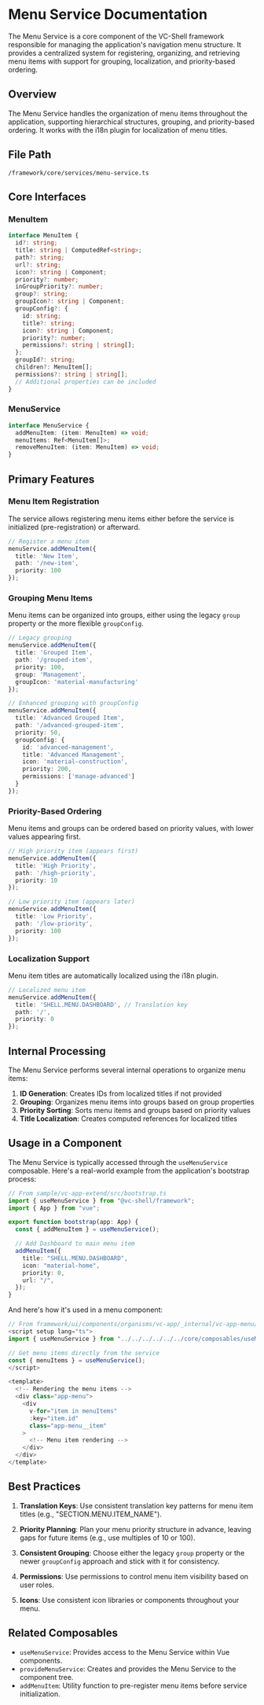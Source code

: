 # Menu Service Documentation

The Menu Service is a core component of the VC-Shell framework responsible for managing the application's navigation menu structure. It provides a centralized system for registering, organizing, and retrieving menu items with support for grouping, localization, and priority-based ordering.

## Overview

The Menu Service handles the organization of menu items throughout the application, supporting hierarchical structures, grouping, and priority-based ordering. It works with the i18n plugin for localization of menu titles.

## File Path
`/framework/core/services/menu-service.ts`

## Core Interfaces

### MenuItem

```typescript
interface MenuItem {
  id?: string;
  title: string | ComputedRef<string>;
  path?: string;
  url?: string;
  icon?: string | Component;
  priority?: number;
  inGroupPriority?: number;
  group?: string;
  groupIcon?: string | Component;
  groupConfig?: {
    id: string;
    title?: string;
    icon?: string | Component;
    priority?: number;
    permissions?: string | string[];
  };
  groupId?: string;
  children?: MenuItem[];
  permissions?: string | string[];
  // Additional properties can be included
}
```

### MenuService

```typescript
interface MenuService {
  addMenuItem: (item: MenuItem) => void;
  menuItems: Ref<MenuItem[]>;
  removeMenuItem: (item: MenuItem) => void;
}
```

## Primary Features

### Menu Item Registration

The service allows registering menu items either before the service is initialized (pre-registration) or afterward.

```typescript
// Register a menu item
menuService.addMenuItem({
  title: 'New Item',
  path: '/new-item',
  priority: 100
});
```

### Grouping Menu Items

Menu items can be organized into groups, either using the legacy `group` property or the more flexible `groupConfig`.

```typescript
// Legacy grouping
menuService.addMenuItem({
  title: 'Grouped Item',
  path: '/grouped-item',
  priority: 100,
  group: 'Management',
  groupIcon: 'material-manufacturing'
});

// Enhanced grouping with groupConfig
menuService.addMenuItem({
  title: 'Advanced Grouped Item',
  path: '/advanced-grouped-item',
  priority: 50,
  groupConfig: {
    id: 'advanced-management',
    title: 'Advanced Management',
    icon: 'material-construction',
    priority: 200,
    permissions: ['manage-advanced']
  }
});
```

### Priority-Based Ordering

Menu items and groups can be ordered based on priority values, with lower values appearing first.

```typescript
// High priority item (appears first)
menuService.addMenuItem({
  title: 'High Priority',
  path: '/high-priority',
  priority: 10
});

// Low priority item (appears later)
menuService.addMenuItem({
  title: 'Low Priority',
  path: '/low-priority',
  priority: 100
});
```

### Localization Support

Menu item titles are automatically localized using the i18n plugin.

```typescript
// Localized menu item
menuService.addMenuItem({
  title: 'SHELL.MENU.DASHBOARD', // Translation key
  path: '/',
  priority: 0
});
```

## Internal Processing

The Menu Service performs several internal operations to organize menu items:

1. **ID Generation**: Creates IDs from localized titles if not provided
2. **Grouping**: Organizes menu items into groups based on group properties
3. **Priority Sorting**: Sorts menu items and groups based on priority values
4. **Title Localization**: Creates computed references for localized titles

## Usage in a Component

The Menu Service is typically accessed through the `useMenuService` composable. Here's a real-world example from the application's bootstrap process:

```typescript
// From sample/vc-app-extend/src/bootstrap.ts
import { useMenuService } from "@vc-shell/framework";
import { App } from "vue";

export function bootstrap(app: App) {
  const { addMenuItem } = useMenuService();

  // Add Dashboard to main menu item
  addMenuItem({
    title: "SHELL.MENU.DASHBOARD",
    icon: "material-home",
    priority: 0,
    url: "/",
  });
}
```

And here's how it's used in a menu component:

```typescript
// From framework/ui/components/organisms/vc-app/_internal/vc-app-menu/vc-app-menu.vue
<script setup lang="ts">
import { useMenuService } from "../../../../../../core/composables/useMenuService";

// Get menu items directly from the service
const { menuItems } = useMenuService();
</script>

<template>
  <!-- Rendering the menu items -->
  <div class="app-menu">
    <div
      v-for="item in menuItems"
      :key="item.id"
      class="app-menu__item"
    >
      <!-- Menu item rendering -->
    </div>
  </div>
</template>
```

## Best Practices

1. **Translation Keys**: Use consistent translation key patterns for menu item titles (e.g., "SECTION.MENU.ITEM_NAME").

2. **Priority Planning**: Plan your menu priority structure in advance, leaving gaps for future items (e.g., use multiples of 10 or 100).

3. **Consistent Grouping**: Choose either the legacy `group` property or the newer `groupConfig` approach and stick with it for consistency.

4. **Permissions**: Use permissions to control menu item visibility based on user roles.

5. **Icons**: Use consistent icon libraries or components throughout your menu.

## Related Composables

- `useMenuService`: Provides access to the Menu Service within Vue components.
- `provideMenuService`: Creates and provides the Menu Service to the component tree.
- `addMenuItem`: Utility function to pre-register menu items before service initialization. 
